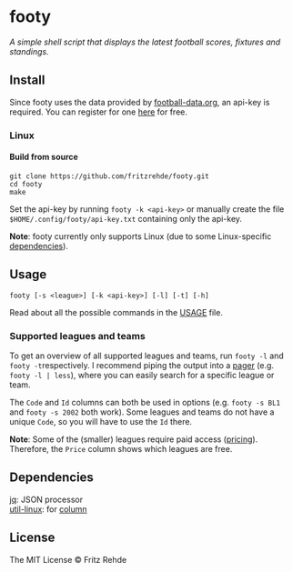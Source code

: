 # footy

<i>A simple shell script that displays the latest football scores, fixtures and standings.</i>

## Install

Since footy uses the data provided by [football-data.org](https://www.football-data.org/), an api-key is required.
You can register for one [here](https://www.football-data.org/client/register) for free.

### Linux

#### Build from source
```shell
git clone https://github.com/fritzrehde/footy.git
cd footy
make
```
Set the api-key by running `footy -k <api-key>` or manually create the file `$HOME/.config/footy/api-key.txt` containing only the api-key.  

**Note**: footy currently only supports Linux (due to some Linux-specific [dependencies](#dependencies)).

## Usage

```shell
footy [-s <league>] [-k <api-key>] [-l] [-t] [-h]
```
Read about all the possible commands in the [USAGE](.USAGE.md) file.

### Supported leagues and teams
To get an overview of all supported leagues and teams, run `footy -l` and `footy -t`respectively.
I recommend piping the output into a [pager](https://man7.org/linux/man-pages/man1/less.1.html) (e.g. `footy -l | less`), where you can easily search for a specific league or team.  

The `Code` and `Id` columns can both be used in options (e.g. `footy -s BL1` and `footy -s 2002` both work).
Some leagues and teams do not have a unique `Code`, so you will have to use the `Id` there.

**Note**: Some of the (smaller) leagues require paid access ([pricing](https://www.football-data.org/coverage)). Therefore, the `Price` column shows which leagues are free.

## Dependencies

[jq](https://stedolan.github.io/jq/): JSON processor  
[util-linux](https://github.com/util-linux/util-linux): for [column](https://man7.org/linux/man-pages/man1/column.1.html)

## License

The MIT License © Fritz Rehde

